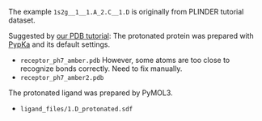 The example `1s2g__1__1.A_2.C__1.D` is originally from PLINDER tutorial dataset.

Suggested by [our PDB tutorial](https://prolif.readthedocs.io/en/latest/notebooks/pdb.html#pdb):
The protonated protein was prepared with [PypKa](https://pypka.org/) and its default settings.
* `receptor_ph7_amber.pdb`
However, some atoms are too close to recognize bonds correctly. Need to fix manually.
* `receptor_ph7_amber2.pdb`

The protonated ligand was prepared by PyMOL3.
* `ligand_files/1.D_protonated.sdf`